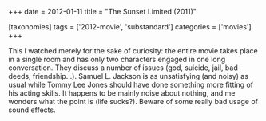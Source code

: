 +++
date = 2012-01-11
title = "The Sunset Limited (2011)"

[taxonomies]
tags = ['2012-movie', 'substandard']
categories = ['movies']
+++

This I watched merely for the sake of curiosity: the entire movie takes
place in a single room and has only two characters engaged in one long
conversation. They discuss a number of issues (god, suicide, jail, bad
deeds, friendship...). Samuel L. Jackson is as unsatisfying (and noisy)
as usual while Tommy Lee Jones should have done something more fitting
of his acting skills. It happens to be mainly noise about nothing, and
me wonders what the point is (life sucks?). Beware of some really bad
usage of sound effects.
